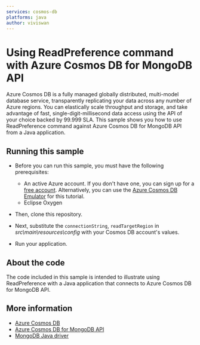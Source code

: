 ```yaml
---
services: cosmos-db
platforms: java
author: viviswan
---
```


# Using ReadPreference command with Azure Cosmos DB for MongoDB API
Azure Cosmos DB is a fully managed globally distributed, multi-model database service, transparently replicating your data across any number of Azure regions. You can elastically scale throughput and storage, and take advantage of fast, single-digit-millisecond data access using the API of your choice backed by 99.999 SLA. This sample shows you how to use ReadPreference command against Azure Cosmos DB for MongoDB API from a Java application.

## Running this sample

* Before you can run this sample, you must have the following prerequisites:

   * An active Azure account. If you don't have one, you can sign up for a [free account](https://azure.microsoft.com/free/). Alternatively, you can use the [Azure Cosmos DB Emulator](https://docs.microsoft.com/azure/cosmos-db/local-emulator) for this tutorial.
   * Eclipse Oxygen 

* Then, clone this repository.

* Next, substitute the `connectionString`, `readTargetRegion` in *src\main\resources\config* with your Cosmos DB account's values. 

* Run your application.

## About the code
The code included in this sample is intended to illustrate using ReadPreference with a Java application that connects to Azure Cosmos DB for MongoDB API.

## More information

- [Azure Cosmos DB](https://docs.microsoft.com/azure/cosmos-db/introduction)
- [Azure Cosmos DB for MongoDB API](https://docs.microsoft.com/azure/cosmos-db/mongodb-introduction)
- [MongoDB Java driver](http://mongodb.github.io/mongo-java-driver/)
